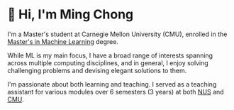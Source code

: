 # 👋 Hi, I'm Ming Chong

I'm a Master's student at Carnegie Mellon University (CMU), enrolled in the [Master's in Machine Learning](https://www.ml.cmu.edu/academics/primary-ms-machine-learning-masters.html) degree. 

While ML is my main focus, I have a broad range of interests spanning across multiple computing disciplines, and in general, I enjoy solving challenging problems and devising elegant solutions to them.

I'm passionate about both learning and teaching. I served as a teaching assistant for various modules over 6 semesters (3 years) at both [NUS](experience.html#teaching-assistant-1) and [CMU](experience.html#teaching-assistant-2).
